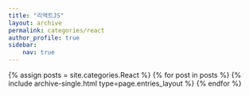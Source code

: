 ```yaml
---
title: "리액트JS"
layout: archive
permalink: categories/react
author_profile: true
sidebar:
    nav: true
---
```


{% assign posts = site.categories.React %}
{% for post in posts %}
    {% include archive-single.html type=page.entries_layout %}
{% endfor %}